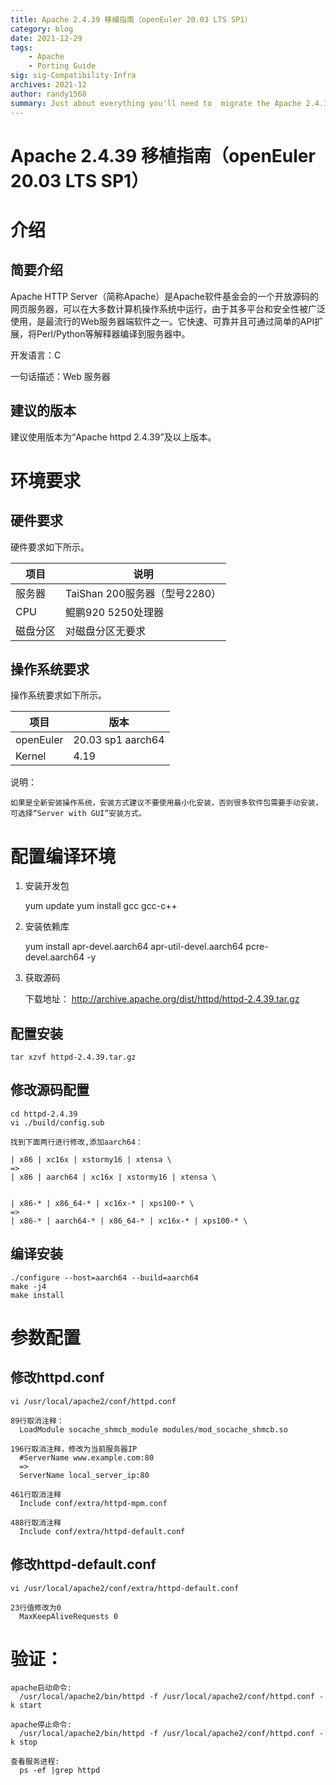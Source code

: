 ```yaml
---
title: Apache 2.4.39 移植指南（openEuler 20.03 LTS SP1）
category: blog 
date: 2021-12-29
tags: 
    - Apache
    - Porting Guide
sig: sig-Compatibility-Infra
archives: 2021-12
author: randy1568
summary: Just about everything you'll need to  migrate the Apache 2.4.39
---
```


# Apache 2.4.39 移植指南（openEuler 20.03 LTS SP1）

# 介绍

## 简要介绍

Apache HTTP Server（简称Apache）是Apache软件基金会的一个开放源码的网页服务器，可以在大多数计算机操作系统中运行，由于其多平台和安全性被广泛使用，是最流行的Web服务器端软件之一。它快速、可靠并且可通过简单的API扩展，将Perl/Python等解释器编译到服务器中。

开发语言：C

一句话描述：Web 服务器

## 建议的版本

建议使用版本为“Apache httpd 2.4.39”及以上版本。

# 环境要求

## 硬件要求

硬件要求如下所示。

项目 | 说明
----- | -----
服务器 | TaiShan 200服务器（型号2280）
CPU | 鲲鹏920 5250处理器
磁盘分区 | 对磁盘分区无要求

## 操作系统要求

操作系统要求如下所示。

项目 | 版本
----- | -----
openEuler | 20.03 sp1 aarch64
Kernel | 4.19

说明：

    如果是全新安装操作系统，安装方式建议不要使用最小化安装，否则很多软件包需要手动安装，可选择“Server with GUI”安装方式。

# 配置编译环境

1. 安装开发包

	yum update
	yum install gcc gcc-c++

2. 安装依赖库

	yum install apr-devel.aarch64 apr-util-devel.aarch64 pcre-devel.aarch64 -y

3. 获取源码

	下载地址： http://archive.apache.org/dist/httpd/httpd-2.4.39.tar.gz

## 配置安装

	tar xzvf httpd-2.4.39.tar.gz

## 修改源码配置

	cd httpd-2.4.39
	vi ./build/config.sub
	
	找到下面两行进行修改,添加aarch64：
	
	| x86 | xc16x | xstormy16 | xtensa \
	=>
	| x86 | aarch64 | xc16x | xstormy16 | xtensa \


	| x86-* | x86_64-* | xc16x-* | xps100-* \
	=>
	| x86-* | aarch64-* | x86_64-* | xc16x-* | xps100-* \

## 编译安装

	./configure --host=aarch64 --build=aarch64
	make -j4
	make install

# 参数配置

## 修改httpd.conf

	vi /usr/local/apache2/conf/httpd.conf
	
	89行取消注释：
	  LoadModule socache_shmcb_module modules/mod_socache_shmcb.so
	
	196行取消注释，修改为当前服务器IP 
	  #ServerName www.example.com:80
	  =>
	  ServerName local_server_ip:80
	
	461行取消注释
	  Include conf/extra/httpd-mpm.conf
	
	488行取消注释
	  Include conf/extra/httpd-default.conf

## 修改httpd-default.conf

	vi /usr/local/apache2/conf/extra/httpd-default.conf
	
	23行值修改为0
	  MaxKeepAliveRequests 0

# 验证：

	apache启动命令:
	  /usr/local/apache2/bin/httpd -f /usr/local/apache2/conf/httpd.conf -k start
	
	apache停止命令:
	  /usr/local/apache2/bin/httpd -f /usr/local/apache2/conf/httpd.conf -k stop
	
	查看服务进程:
	  ps -ef |grep httpd

